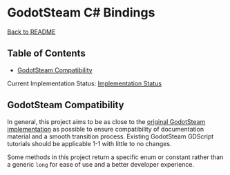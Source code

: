 # GodotSteam C# Bindings

[Back to README](../README.md)

## Table of Contents
- [GodotSteam Compatibility](#godotsteam-compatibility)

Current Implementation Status: [Implementation Status](docs/Status.md)

## GodotSteam Compatibility
In general, this project aims to be as close to the [original GodotSteam implementation](https://godotsteam.com/) as possible to ensure compatibility of documentation material and a smooth transition process. Existing GodotSteam GDScript tutorials should be applicable 1-1 with little to no changes.

Some methods in this project return a specific enum or constant rather than a generic `long` for ease of use and a better developer experience.